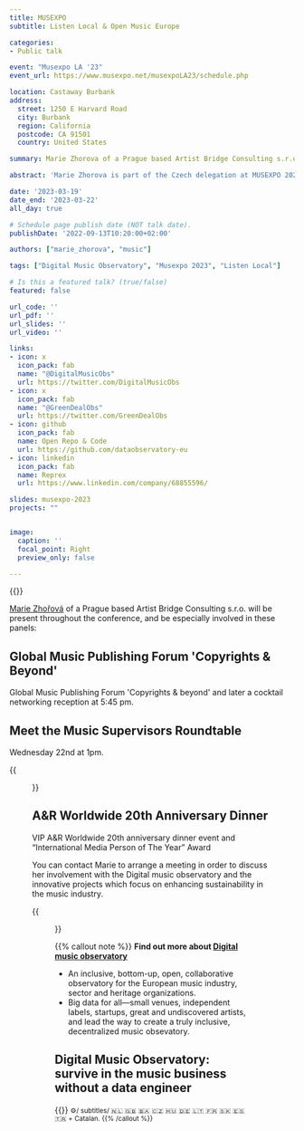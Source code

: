 ```yaml
---
title: MUSEXPO
subtitle: Listen Local & Open Music Europe

categories:
- Public talk

event: "Musexpo LA '23"
event_url: https://www.musexpo.net/musexpoLA23/schedule.php

location: Castaway Burbank
address:
  street: 1250 E Harvard Road 
  city: Burbank
  region: California
  postcode: CA 91501
  country: United States

summary: Marie Zhorova of a Prague based Artist Bridge Consulting s.r.o. will be present throughout the Musexpo conference in LA.

abstract: 'Marie Zhorova is part of the Czech delegation at MUSEXPO 2023, taking place in Los Angeles, USA, March 19-22. This event has a special focus on music licensing and A&R opportunities. Marie is participating with her agency as well as presenting Listen Local Czechia, a project that is part of the Digital Music Observatory.'

date: '2023-03-19'
date_end: '2023-03-22'
all_day: true

# Schedule page publish date (NOT talk date).
publishDate: '2022-09-13T10:20:00+02:00'

authors: ["marie_zhorova", "music"]

tags: ["Digital Music Observatory", "Musexpo 2023", "Listen Local"]

# Is this a featured talk? (true/false)
featured: false

url_code: ''
url_pdf: ''
url_slides: ''
url_video: ''

links:
- icon: x
  icon_pack: fab
  name: "@DigitalMusicObs"
  url: https://twitter.com/DigitalMusicObs
- icon: x
  icon_pack: fab
  name: "@GreenDealObs"
  url: https://twitter.com/GreenDealObs
- icon: github
  icon_pack: fab
  name: Open Repo & Code
  url: https://github.com/dataobservatory-eu
- icon: linkedin
  icon_pack: fab
  name: Reprex
  url: https://www.linkedin.com/company/68855596/

slides: musexpo-2023
projects: ""


image:
  caption: ''
  focal_point: Right
  preview_only: false

---
```



{{<toc>}}

[Marie Zhořová](/authors/marie_zhorova/) of a Prague based Artist Bridge Consulting s.r.o. will be present throughout the conference, and be especially involved in these panels:


## Global Music Publishing Forum 'Copyrights & Beyond' 

Global Music Publishing Forum 'Copyrights & beyond' and later a cocktail networking reception at 5:45 pm. 

## Meet the Music Supervisors Roundtable

Wednesday 22nd at 1pm.

{{<figure src="/img/blogposts_2023/musexpo.png" >}}

## A&R Worldwide 20th Anniversary Dinner

VIP A&R Worldwide 20th anniversary dinner event and “International Media Person of The Year” Award

You can contact Marie to arrange a meeting in order to discuss her involvement with the Digital music observatory and the innovative projects which focus on enhancing sustainability in the music industry. 

{{<figure src="/img/blogposts_2023/marie.jpg" caption="[Marie Zhořová](https://music.dataobservatory.eu/authors/marie_zhorova/) is a project manager and a performing artist.">}}

{{% callout note %}}
**Find out more about [Digital music observatory](https://music.dataobservatory.eu/)**
- An inclusive, bottom-up, open, collaborative observatory for the European music industry, sector and heritage organizations.
- Big data for all—small venues, independent labels, startups, great and undiscovered artists, and lead the way to create a truly inclusive, decentralized music obsevatory.

## Digital Music Observatory: survive in the music business without a data engineer

{{<youtube bgp-n55TKCk>}}
<small>⚙️/ subtitles/ 🇳🇱 🇬🇧 🇧🇦 🇨🇿 🇭🇺 🇩🇪 🇱🇹 🇫🇷 🇸🇰 🇪🇸 🇹🇷 + Catalan.
{{% /callout %}}